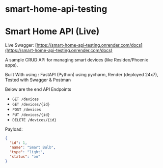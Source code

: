 # smart-home-api-testing
# Smart Home API (Live)

Live Swagger: [https://smart-home-api-testing.onrender.com/docs](https://smart-home-api-testing.onrender.com/docs)

A sample CRUD API for managing smart devices (like Resideo/Phoenix apps).

 Built With using : FastAPI (Python) using pycharm,  Render (deployed 24x7), Tested with Swagger & Postman

Below are the end API Endpoints

- `GET /devices`
- `GET /devices/{id}`
- `POST /devices`
- `PUT /devices/{id}`
- `DELETE /devices/{id}`

Payload:
```json
{
  "id": 1,
  "name": "Smart Bulb",
  "type": "light",
  "status": "on"
}
